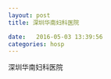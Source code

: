 ```yaml
--- 
layout: post 
title: 深圳华南妇科医院

date:   2016-05-03 13:39:56 
categories: hosp 
--- 
```

   
深圳华南妇科医院
